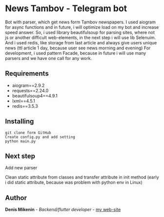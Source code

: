 # News Tambov - Telegram bot
Bot with parser, which get news form Tambov newspapers. I used aiogram for async functions and in future, i will optimize load on my bot and increase speed answer.
So, i used library beautifulsoup for parsing sites, where not js or another difficult web-elements, in the next step i will use lib Selenuim.
And i used redis, like storage from last article and always give users unique news (ttl article 1 day, because user see news morning and evening)
For development, i used pattern Facade, because in future i will use many parsers and we have one call for any work.


## Requirements
- aiogram==2.9.2
- requests==2.24.0
- beautifulsoup4==4.9.1
- lxml==4.5.1
- redis==3.5.3

## Installing
```
git clone form GitHub
Create config.py and add setting
python main.py
```
## Next step
Add new parser

Clean static attribute from classes and transfer attribute in init method (early i did static attribute, because was problem with python env in Linux)

## Author
**Denis Mikenin** - *Backend/flutter developer* -
    [my web-site](https://mikenin.com)



